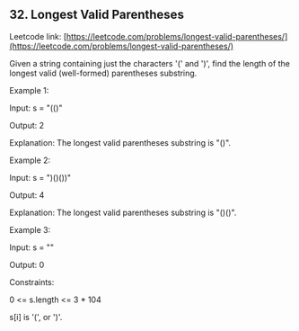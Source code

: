 ## 32. Longest Valid Parentheses

Leetcode link: [https://leetcode.com/problems/longest-valid-parentheses/](https://leetcode.com/problems/longest-valid-parentheses/)

Given a string containing just the characters '(' and ')', find the length of the longest valid (well-formed) parentheses substring.

 

Example 1:

Input: s = "(()"

Output: 2

Explanation: The longest valid parentheses substring is "()".

Example 2:

Input: s = ")()())"

Output: 4

Explanation: The longest valid parentheses substring is "()()".

Example 3:

Input: s = ""

Output: 0
 

Constraints:

0 <= s.length <= 3 * 104

s[i] is '(', or ')'.
